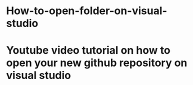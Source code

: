 # How-to-open-folder-on-visual-studio

# Youtube video tutorial on how to open your new github repository on visual studio
